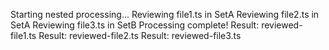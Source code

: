 Starting nested processing...
Reviewing file1.ts in SetA
Reviewing file2.ts in SetA
Reviewing file3.ts in SetB
Processing complete!
Result: reviewed-file1.ts
Result: reviewed-file2.ts
Result: reviewed-file3.ts